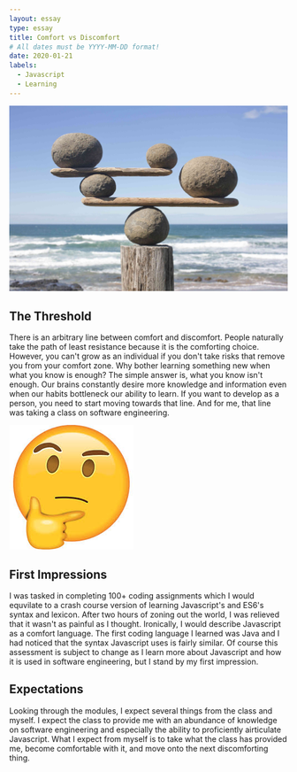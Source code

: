 ```yaml
---
layout: essay
type: essay
title: Comfort vs Discomfort 
# All dates must be YYYY-MM-DD format!
date: 2020-01-21
labels:
  - Javascript
  - Learning
---
```


<img class="ui large centered image" src="../images/balance.jpg">

## The Threshold
There is an arbitrary line between comfort and discomfort. People naturally take the path of least resistance because it is the comforting choice. However, you can't grow as an individual if you don't take risks that remove you from your comfort zone. Why bother learning something new when what you know is enough? The simple answer is, what you know isn't enough. Our brains constantly desire more knowledge and information even when our habits bottleneck our ability to learn. If you want to develop as a person, you need to start moving towards that line. And for me, that line was taking a class on software engineering.


<img class="ui large left floated image" src="../images/thinking.jpg">

## First Impressions
I was tasked in completing 100+ coding assignments which I would equvilate to a crash course version of learning Javascript's and ES6's syntax and lexicon. After two hours of zoning out the world, I was relieved that it wasn't as painful as I thought. Ironically, I would describe Javascript as a comfort language. The first coding language I learned was Java and I had noticed that the syntax Javascript uses is fairly similar. Of course this assessment is subject to change as I learn more about Javascript and how it is used in software engineering, but I stand by my first impression. 

## Expectations
Looking through the modules, I expect several things from the class and myself. I expect the class to provide me with an abundance of knowledge on software engineering and especially the ability to proficiently airticulate Javascript. What I expect from myself is to take what the class has provided me, become comfortable with it, and move onto the next discomforting thing. 



